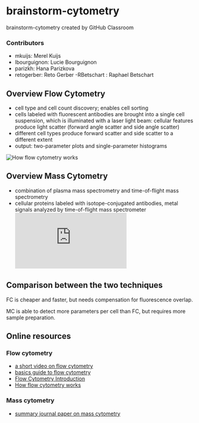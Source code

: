 # brainstorm-cytometry
brainstorm-cytometry created by GitHub Classroom

### **Contributors**
- mkuijs: Merel Kuijs
- lbourguignon: Lucie Bourguignon
- parizkh: Hana Parizkova
- retogerber: Reto Gerber
-RBetschart : Raphael Betschart

## **Overview Flow Cytometry**
- cell type and cell count discovery; enables cell sorting
- cells labeled with fluorescent antibodies are brought into a single cell suspension, which is illuminated with a laser light beam: cellular features produce light scatter (forward angle scatter and side angle scatter)
- different cell types produce forward scatter and side scatter to a different extent
- output: two-parameter plots and single-parameter histograms


![How flow cytometry works](http://a.static-abcam.com/CmsMedia/Media/flowcytometry01472px.jpg)




## **Overview Mass Cytometry**
- combination of plasma mass spectrometry and time-of-flight mass spectrometry
- cellular proteins labeled with isotope-conjugated antibodies, metal signals analyzed by time-of-flight mass spectrometer
![mass spectrometry figure](https://www.ncbi.nlm.nih.gov/core/lw/2.0/html/tileshop_pmc/tileshop_pmc_inline.html?title=Click%20on%20image%20to%20zoom&p=PMC3&id=4860251_nihms776744f1.jpg)




## **Comparison between the two techniques**

FC is cheaper and faster, but needs compensation for fluorescence overlap.

MC is able to detect more parameters per cell than FC, but requires more sample preparation.

## **Online resources**
### Flow cytometry
- [a short video on flow cytometry](https://www.youtube.com/watch?v=EQXPJ7eeesQ)
- [basics guide to flow cytometry](https://www.bio-rad-antibodies.com/introduction-to-flow-cytometry.html)
- [Flow Cytometry Introduction](https://www.bu.edu/flow-cytometry/files/2010/10/BD-Flow-Cytom-Learning-Guide.pdf)
- [How flow cytometry works](http://a.static-abcam.com/CmsMedia/Media/flowcytometry01472px.jpg)
### Mass cytometry
- [summary journal paper on mass cytometry](https://www.ncbi.nlm.nih.gov/pmc/articles/PMC4860251/)


